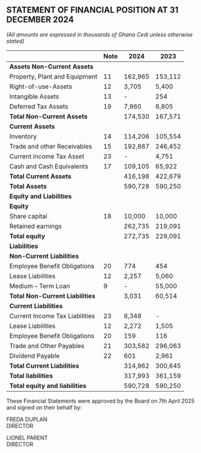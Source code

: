 ## STATEMENT OF FINANCIAL POSITION AT 31 DECEMBER 2024
*(All amounts are expressed in thousands of Ghana Cedi unless otherwise stated)*

|                                   | Note | 2024   | 2023   |
|-----------------------------------|------|--------|--------|
| **Assets Non-Current Assets**     |      |        |        |
| Property, Plant and Equipment     | 11   | 162,965| 153,112|
| Right-of-use-Assets               | 12   | 3,705  | 5,400  |
| Intangible Assets                 | 13   | -      | 254    |
| Deferred Tax Assets               | 19   | 7,860  | 8,805  |
| **Total Non-Current Assets**      |      | 174,530| 167,571|
| **Current Assets**                |      |        |        |
| Inventory                         | 14   | 114,206| 105,554|
| Trade and other Receivables       | 15   | 192,887| 246,452|
| Current income Tax Asset          | 23   | -      | 4,751  |
| Cash and Cash Equivalents         | 17   | 109,105| 65,922 |
| **Total Current Assets**          |      | 416,198| 422,679|
| **Total Assets**                  |      | 590,728| 590,250|
| **Equity and Liabilities**        |      |        |        |
| **Equity**                        |      |        |        |
| Share capital                     | 18   | 10,000 | 10,000 |
| Retained earnings                 |      | 262,735| 219,091|
| **Total equity**                  |      | 272,735| 229,091|
| **Liabilities**                   |      |        |        |
| **Non-Current Liabilities**       |      |        |        |
| Employee Benefit Obligations      | 20   | 774    | 454    |
| Lease Liabilities                 | 12   | 2,257  | 5,060  |
| Medium – Term Loan                | 9    | -      | 55,000 |
| **Total Non-Current Liabilities** |      | 3,031  | 60,514 |
| **Current Liabilities**           |      |        |        |
| Current Income Tax Liabilities    | 23   | 8,348  | -      |
| Lease Liabilities                 | 12   | 2,272  | 1,505  |
| Employee Benefit Obligations      | 20   | 159    | 116    |
| Trade and Other Payables          | 21   | 303,582| 296,063|
| Dividend Payable                  | 22   | 601    | 2,961  |
| **Total Current Liabilities**     |      | 314,962| 300,645|
| **Total liabilities**             |      | 317,993| 361,159|
| **Total equity and liabilities**  |      | 590,728| 590,250|

These Financial Statements were approved by the Board on 7th April 2025 and signed on their behalf by:

FREDA DUPLAN  
DIRECTOR  

LIONEL PARENT  
DIRECTOR